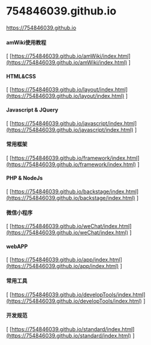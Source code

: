 # 754846039.github.io
https://754846039.github.io

#### amWiki使用教程
[ [https://754846039.github.io/amWiki/index.html](https://754846039.github.io/amWiki/index.html) ]
#### HTML&CSS
[ [https://754846039.github.io/layout/index.html](https://754846039.github.io/layout/index.html) ]
#### Javascript & JQuery
[ [https://754846039.github.io/javascript/index.html](https://754846039.github.io/javascript/index.html) ]
#### 常用框架
[ [https://754846039.github.io/framework/index.html](https://754846039.github.io/framework/index.html) ]
#### PHP & NodeJs
[ [https://754846039.github.io/backstage/index.html](https://754846039.github.io/backstage/index.html) ]
#### 微信小程序
[ [https://754846039.github.io/weChat/index.html](https://754846039.github.io/weChat/index.html) ]
#### webAPP
[ [https://754846039.github.io/app/index.html](https://754846039.github.io/app/index.html) ]
#### 常用工具
[ [https://754846039.github.io/developTools/index.html](https://754846039.github.io/developTools/index.html) ]
#### 开发规范
[ [https://754846039.github.io/standard/index.html](https://754846039.github.io/standard/index.html) ]
